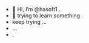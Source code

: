 - 👋 Hi, I’m @hasoft1 .
- 👀 trying to learn something .
- keep trying ...
- ...
- .

<!---
hasoft1/hasoft1 is a ✨ special ✨ repository because its `README.md` (this file) appears on your GitHub profile.
You can click the Preview link to take a look at your changes.
--->
